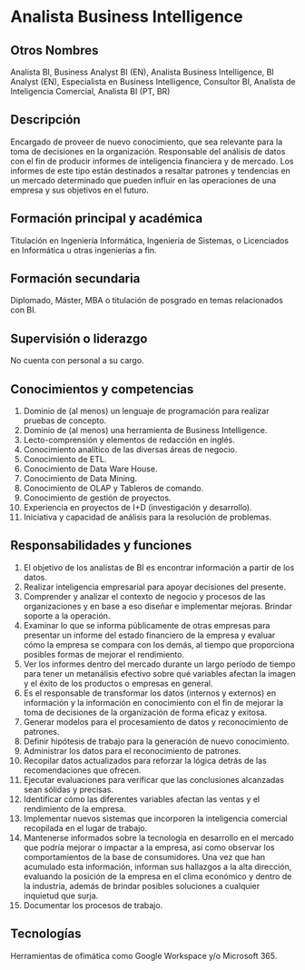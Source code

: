 # Analista Business Intelligence

## Otros Nombres

Analista BI, Business Analyst BI (EN), Analista Business Intelligence, BI Analyst (EN), Especialista en Business Intelligence, Consultor BI, Analista de Inteligencia Comercial, Analista BI (PT, BR)

## Descripción

Encargado de proveer de nuevo conocimiento, que sea relevante para la toma de decisiones en la organización. Responsable del análisis de datos con el fin de producir informes de inteligencia financiera y de mercado. Los informes de este tipo están destinados a resaltar patrones y tendencias en un mercado determinado que pueden influir en las operaciones de una empresa y sus objetivos en el futuro. 

## Formación principal y académica

Titulación en Ingeniería Informática, Ingeniería de Sistemas, o Licenciados en Informática u otras ingenierías a fin.

## Formación secundaria

Diplomado, Máster, MBA o titulación de posgrado en temas relacionados con BI.

## Supervisión o liderazgo

No cuenta con personal a su cargo.


## Conocimientos y competencias

1.	Dominio de (al menos) un lenguaje de programación para realizar pruebas de concepto.
2.	Dominio de (al menos) una herramienta de Business Intelligence.
3.	Lecto-comprensión y elementos de redacción en inglés.
4.	Conocimiento analítico de las diversas áreas de negocio.
5.	Conocimiento de ETL.
6.	Conocimiento de Data Ware House.
7.	Conocimiento de Data Mining.
8.	Conocimiento de OLAP y Tableros de comando.
9.	Conocimiento de gestión de proyectos.
10.	Experiencia en proyectos de I+D (investigación y desarrollo).
11.	Iniciativa y capacidad de análisis para la resolución de problemas.


## Responsabilidades y funciones
1.	El objetivo de los analistas de BI es encontrar información a partir de los datos. 
2.	Realizar inteligencia empresarial para apoyar decisiones del presente.
3.	Comprender y analizar el contexto de negocio y procesos de las organizaciones y en base a eso diseñar e implementar mejoras. Brindar soporte a la operación.
4.	Examinar lo que se informa públicamente de otras empresas para presentar un informe del estado financiero de la empresa y evaluar cómo la empresa se compara con los demás, al tiempo que proporciona posibles formas de mejorar el rendimiento.
5.	Ver los informes dentro del mercado durante un largo período de tiempo para tener un metanálisis efectivo sobre qué variables afectan la imagen y el éxito de los productos o empresas en general.
6.	Es el responsable de transformar los datos (internos y externos) en información y la información en conocimiento con el fin de mejorar la toma de decisiones de la organización de forma eficaz y exitosa.
7.	Generar modelos para el procesamiento de datos y reconocimiento de patrones.
8.	Definir hipótesis de trabajo para la generación de nuevo conocimiento.
9.	Administrar los datos para el reconocimiento de patrones.
10.	Recopilar datos actualizados para reforzar la lógica detrás de las recomendaciones que ofrecen.
11.	Ejecutar evaluaciones para verificar que las conclusiones alcanzadas sean sólidas y precisas.
12.	Identificar cómo las diferentes variables afectan las ventas y el rendimiento de la empresa.
13.	Implementar nuevos sistemas que incorporen la inteligencia comercial recopilada en el lugar de trabajo.
14.	Mantenerse informados sobre la tecnología en desarrollo en el mercado que podría mejorar o impactar a la empresa, así como observar los comportamientos de la base de consumidores. Una vez que han acumulado esta información, informan sus hallazgos a la alta dirección, evaluando la posición de la empresa en el clima económico y dentro de la industria, además de brindar posibles soluciones a cualquier inquietud que surja.
15.	Documentar los procesos de trabajo.


## Tecnologías

Herramientas de ofimática como Google Workspace y/o Microsoft 365.

